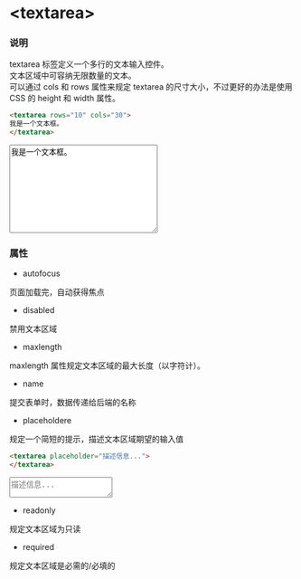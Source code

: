 # &lt;textarea&gt;

### 说明
textarea 标签定义一个多行的文本输入控件。  
文本区域中可容纳无限数量的文本。  
可以通过 cols 和 rows 属性来规定 textarea 的尺寸大小，不过更好的办法是使用 CSS 的 height 和 width 属性。

```html
<textarea rows="10" cols="30">
我是一个文本框。 
</textarea>
```
<textarea rows="10" cols="30">
我是一个文本框。 
</textarea>

### 属性
- autofocus

页面加载完，自动获得焦点


- disabled

禁用文本区域

- maxlength

maxlength 属性规定文本区域的最大长度（以字符计）。

- name

提交表单时，数据传递给后端的名称

- placeholdere

规定一个简短的提示，描述文本区域期望的输入值

```html
<textarea placeholder="描述信息...">
</textarea>
```

<textarea placeholder="描述信息...">
</textarea>

- readonly

规定文本区域为只读

- required

规定文本区域是必需的/必填的






